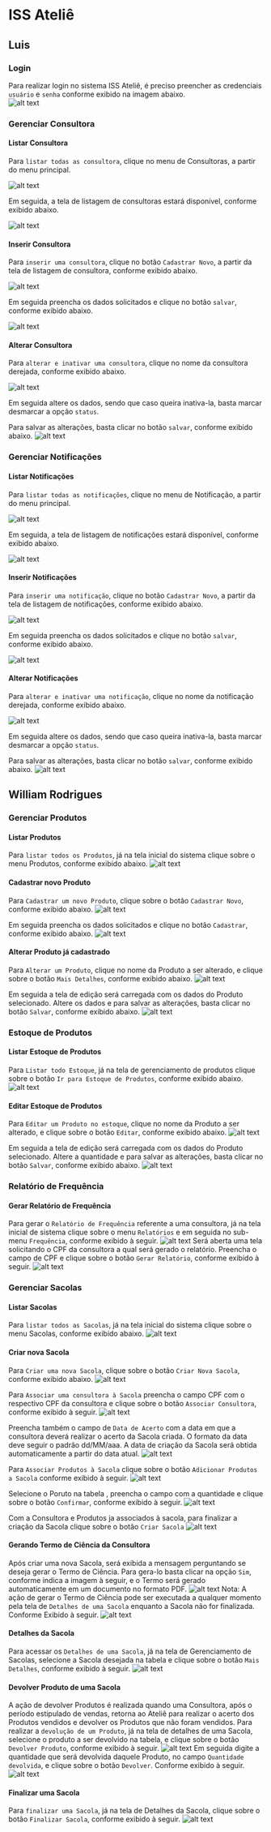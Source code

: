 # ISS Ateliê
## Luis
### Login
Para realizar login no sistema ISS Ateliê, é preciso preencher as credenciais `usuário` e `senha` conforme exibido na imagem abaixo.  
![alt text](./images/login.jpeg)

### Gerenciar Consultora
#### Listar Consultora
Para `listar todas as consultora`, clique no menu de Consultoras, a partir do menu principal.

![alt text](./images/sistema.jpeg)

Em seguida, a tela de listagem de consultoras estará disponível, conforme exibido abaixo.

![alt text](./images/listar_consultora.jpeg)

#### Inserir Consultora
Para `inserir uma consultora`, clique no botão `Cadastrar Novo`, a partir da tela de listagem de consultora, conforme exibido abaixo.

![alt text](./images/listar_consultora_botao.jpeg)

Em seguida preencha os dados solicitados e clique no botão `salvar`, conforme exibido abaixo.

![alt text](./images/cadastrar_consultora.jpeg)

#### Alterar Consultora
Para `alterar e inativar uma consultora`, clique no nome da consultora derejada, conforme exibido abaixo.

![alt text](./images/listar_consultora_editar.jpeg)

Em seguida altere os dados, sendo que caso queira inativa-la, basta marcar desmarcar a opção `status`. 

Para salvar as alterações, basta clicar no botão `salvar`, conforme exibido abaixo.
![alt text](./images/alterar_consultora.jpeg)

### Gerenciar Notificações
#### Listar Notificações
Para `listar todas as notificações`, clique no menu de Notificação, a partir do menu principal.

![alt text](./images/sistema.jpeg)

Em seguida, a tela de listagem de notificações estará disponível, conforme exibido abaixo.

![alt text](./images/listar_notificacao.jpeg)
#### Inserir Notificações
Para `inserir uma notificação`, clique no botão `Cadastrar Novo`, a partir da tela de listagem de notificações, conforme exibido abaixo.

![alt text](./images/listar_notificacao_botao.jpeg)

Em seguida preencha os dados solicitados e clique no botão `salvar`, conforme exibido abaixo.

![alt text](./images/cadastrar_notificacao.jpeg)
#### Alterar Notificações
Para `alterar e inativar uma notificação`, clique no nome da notificação derejada, conforme exibido abaixo.

![alt text](./images/listar_consultora_editar.jpeg)

Em seguida altere os dados, sendo que caso queira inativa-la, basta marcar desmarcar a opção `status`. 

Para salvar as alterações, basta clicar no botão `salvar`, conforme exibido abaixo.
![alt text](./images/alterar_notificacao.jpeg)

## William Rodrigues

### Gerenciar Produtos
#### Listar Produtos
Para `listar todos os Produtos`, já na tela inicial do sistema clique sobre o menu Produtos, conforme exibido abaixo.
![alt text](./images/menu-produtos.png)

#### Cadastrar novo Produto
Para `Cadastrar um novo Produto`, clique sobre o botão `Cadastrar Novo`, conforme exibido abaixo.
![alt text](./images/botao-novo-produto.png)

Em seguida preencha os dados solicitados e clique no botão `Cadastrar`, conforme exibido abaixo.
![alt text](./images/tela-cadastrar-produto.png)

#### Alterar Produto já cadastrado
Para `Alterar um Produto`, clique no nome da Produto a ser alterado, e clique sobre o botão `Mais Detalhes`, conforme exibido abaixo.
![alt text](./images/botao-detalhes-produto.png)

Em seguida a tela de edição será carregada com os dados do Produto selecionado.
Altere os dados e para salvar as alterações, basta clicar no botão `Salvar`, conforme exibido abaixo.
![alt text](./images/tela-editar-produto.png)

### Estoque de Produtos
#### Listar Estoque de Produtos
Para `Listar todo Estoque`, já na tela de gerenciamento de produtos clique sobre o botão `Ir para Estoque de Produtos`, conforme exibido abaixo.
![alt text](./images/botao-estoque.png)

#### Editar Estoque de Produtos
Para `Editar um Produto no estoque`, clique no nome da Produto a ser alterado, e clique sobre o botão `Editar`, conforme exibido abaixo.
![alt text](./images/botao-editar-estoque.png)

Em seguida a tela de edição será carregada com os dados do Produto selecionado.
Altere a quantidade e para salvar as alterações, basta clicar no botão `Salvar`, conforme exibido abaixo.
![alt text](./images/tela-editar-estoque.png)

### Relatório de Frequência
#### Gerar Relatório de Frequência
Para gerar o `Relatório de Frequência` referente a uma consultora, já na tela inicial de sistema clique sobre o menu `Relatórios` e em seguida no sub-menu `Frequência`, conforme exibido à seguir.
![alt text](./images/menu-relatorio-frequencia.png)
Será aberta uma tela solicitando o CPF da consultora a qual será gerado o relatório. Preencha o campo de CPF e clique sobre o botão `Gerar Relatório`, conforme exibido à seguir.
![alt text](./images/botao-gerar-relatorio.png)

### Gerenciar Sacolas
#### Listar Sacolas
Para `listar todos as Sacolas`, já na tela inicial do sistema clique sobre o menu Sacolas, conforme exibido abaixo.
![alt text](./images/menu-sacolas.png)

#### Criar nova Sacola
Para `Criar uma nova Sacola`, clique sobre o botão `Criar Nova Sacola`, conforme exibido abaixo.
![alt text](./images/botao-nova-sacola.png)

Para `Associar uma consultora à Sacola` preencha o campo CPF com o respectivo CPF da consultora e clique sobre o botão `Associar Consultora`, conforme exibido à seguir.
![alt text](./images/botao-associar-consultora.png)

Preencha também o campo de `Data de Acerto` com a data em que a consultora deverá realizar o acerto da Sacola criada.
O formato da data deve seguir o padrão dd/MM/aaa. A data de criação da Sacola será obtida automaticamente a partir do data atual.
![alt text](./images/campo-data.png)

Para `Associar Produtos à Sacola` clique sobre o botão `Adicionar Produtos a Sacola` conforme exibido à seguir.
![alt text](./images/botao-associar-produtos.png)

Selecione o Poruto na tabela , preencha o campo com a quantidade e clique sobre o botão `Confirmar`, conforme exibido à seguir.
![alt text](./images/botao-confirmar-associar-produto.png)

Com a Consultora e Produtos ja associados à sacola, para finalizar a criação da Sacola clique sobre o botão `Criar Sacola`
![alt text](./images/botao-criar-sacola.png)

#### Gerando Termo de Ciência da Consultora
Após criar uma nova Sacola, será exibida a mensagem perguntando se deseja gerar o Termo de Ciência. 
Para gera-lo basta clicar na opção `Sim`, conforme indica a imagem à seguir, e o Termo será gerado automaticamente em um documento no formato PDF.
![alt text](./images/botao-sim-termo.png)
Nota: A ação de gerar o Termo de Ciência pode ser executada a qualquer momento pela tela de `Detalhes de uma Sacola` enquanto a Sacola não for finalizada. Conforme Exibido à seguir.
![alt text](./images/botao-gerar-termo.png)

#### Detalhes da Sacola
Para acessar os `Detalhes de uma Sacola`, já na tela de Gerenciamento de Sacolas, selecione a Sacola desejada na tabela e clique sobre o botão `Mais Detalhes`, conforme exibido à seguir.
![alt text](./images/botao-detalhes-sacola.png)

#### Devolver Produto de uma Sacola
A ação de devolver Produtos é realizada quando uma Consultora, após o período estipulado de vendas, retorna ao Ateliê para realizar o acerto dos Produtos vendidos e devolver os Produtos que não foram vendidos.
Para realizar a `devolução de um Produto`, já na tela de detalhes de uma Sacola, selecione o produto a ser devolvido na tabela, e clique sobre o botão `Devolver Produto`, conforme exibido à seguir.
![alt text](./images/botao-devolver-produto.png)
Em seguida digite a quantidade que será devolvida daquele Produto, no campo `Quantidade devolvida`, e clique sobre o botão `Devolver`. Conforme exibido à seguir.
![alt text](./images/botao-devolver.png)

#### Finalizar uma Sacola
Para `finalizar uma Sacola`, já na tela de Detalhes da Sacola, clique sobre o botão `Finalizar Sacola`, conforme exibido à seguir.
![alt text](./images/botao-finalizar.png)

